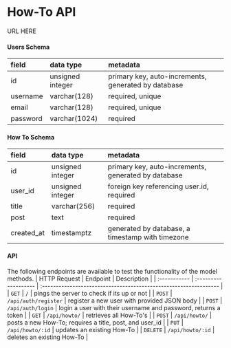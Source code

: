 # How-To API

URL HERE

#### Users Schema

| field       | data type        | metadata                                            |
| :---------- | :--------------- | :-------------------------------------------------- |
| id          | unsigned integer | primary key, auto-increments, generated by database |
| username    | varchar(128)     | required, unique                                    |
| email       | varchar(128)     | required, unique                                    |
| password    | varchar(1024)    | required

#### How To Schema

| field        | data type        | metadata                                            |
| :----------- | :--------------- | :-------------------------------------------------- |
| id           | unsigned integer | primary key, auto-increments, generated by database |
| user_id      | unsigned integer | foreign key referencing user.id, required           |
| title        | varchar(256)     | required                                            |
| post         | text             | required                                            |
| created_at   | timestamptz      | generated by database, a timestamp with timezone    |

#### API

The following endpoints are available to test the functionality of the model methods.
| HTTP Request | Endpoint             | Description                                                       |
| :----------- | :------------------- | :---------------------------------------------------------------- |
|   `GET`      | `/`                  | pings the server to check if its up or not                        |
|   `POST`     | `/api/auth/register` | register a new user with provided JSON body                       |
|   `POST`     | `/api/auth/login`    | login a user with their username and password, returns a token    |
|   `GET`      | `/api/howto/`        | retrieves all How-To's                                            |
|   `POST`     | `/api/howto/`        | posts a new How-To; requires a title, post, and user_id           |
|   `PUT`      | `/api/howto/:id`     | updates an existing How-To                                        |
|   `DELETE`   | `/api/howto/:id`     | deletes an existing How-To                                        |